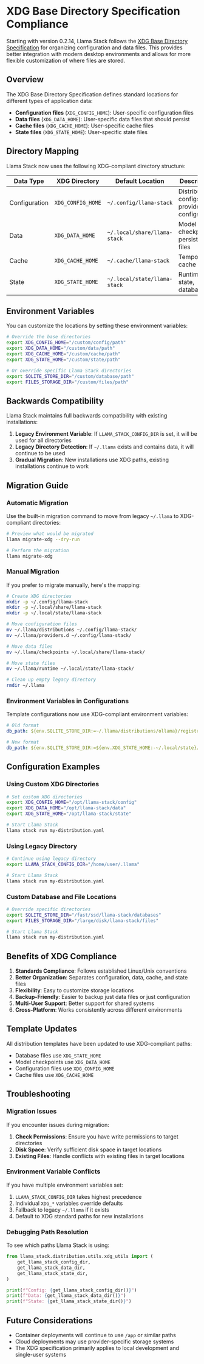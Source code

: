 # XDG Base Directory Specification Compliance

Starting with version 0.2.14, Llama Stack follows the [XDG Base Directory Specification](https://specifications.freedesktop.org/basedir-spec/basedir-spec-latest.html) for organizing configuration and data files. This provides better integration with modern desktop environments and allows for more flexible customization of where files are stored.

## Overview

The XDG Base Directory Specification defines standard locations for different types of application data:

- **Configuration files** (`XDG_CONFIG_HOME`): User-specific configuration files
- **Data files** (`XDG_DATA_HOME`): User-specific data files that should persist
- **Cache files** (`XDG_CACHE_HOME`): User-specific cache files
- **State files** (`XDG_STATE_HOME`): User-specific state files

## Directory Mapping

Llama Stack now uses the following XDG-compliant directory structure:

| Data Type | XDG Directory | Default Location | Description |
|-----------|---------------|------------------|-------------|
| Configuration | `XDG_CONFIG_HOME` | `~/.config/llama-stack` | Distribution configs, provider configs |
| Data | `XDG_DATA_HOME` | `~/.local/share/llama-stack` | Model checkpoints, persistent files |
| Cache | `XDG_CACHE_HOME` | `~/.cache/llama-stack` | Temporary cache files |
| State | `XDG_STATE_HOME` | `~/.local/state/llama-stack` | Runtime state, databases |

## Environment Variables

You can customize the locations by setting these environment variables:

```bash
# Override the base directories
export XDG_CONFIG_HOME="/custom/config/path"
export XDG_DATA_HOME="/custom/data/path"
export XDG_CACHE_HOME="/custom/cache/path"
export XDG_STATE_HOME="/custom/state/path"

# Or override specific Llama Stack directories
export SQLITE_STORE_DIR="/custom/database/path"
export FILES_STORAGE_DIR="/custom/files/path"
```

## Backwards Compatibility

Llama Stack maintains full backwards compatibility with existing installations:

1. **Legacy Environment Variable**: If `LLAMA_STACK_CONFIG_DIR` is set, it will be used for all directories
2. **Legacy Directory Detection**: If `~/.llama` exists and contains data, it will continue to be used
3. **Gradual Migration**: New installations use XDG paths, existing installations continue to work

## Migration Guide

### Automatic Migration

Use the built-in migration command to move from legacy `~/.llama` to XDG-compliant directories:

```bash
# Preview what would be migrated
llama migrate-xdg --dry-run

# Perform the migration
llama migrate-xdg
```

### Manual Migration

If you prefer to migrate manually, here's the mapping:

```bash
# Create XDG directories
mkdir -p ~/.config/llama-stack
mkdir -p ~/.local/share/llama-stack
mkdir -p ~/.local/state/llama-stack

# Move configuration files
mv ~/.llama/distributions ~/.config/llama-stack/
mv ~/.llama/providers.d ~/.config/llama-stack/

# Move data files
mv ~/.llama/checkpoints ~/.local/share/llama-stack/

# Move state files
mv ~/.llama/runtime ~/.local/state/llama-stack/

# Clean up empty legacy directory
rmdir ~/.llama
```

### Environment Variables in Configurations

Template configurations now use XDG-compliant environment variables:

```yaml
# Old format
db_path: ${env.SQLITE_STORE_DIR:=~/.llama/distributions/ollama}/registry.db

# New format
db_path: ${env.SQLITE_STORE_DIR:=${env.XDG_STATE_HOME:-~/.local/state}/llama-stack/distributions/ollama}/registry.db
```

## Configuration Examples

### Using Custom XDG Directories

```bash
# Set custom XDG directories
export XDG_CONFIG_HOME="/opt/llama-stack/config"
export XDG_DATA_HOME="/opt/llama-stack/data"
export XDG_STATE_HOME="/opt/llama-stack/state"

# Start Llama Stack
llama stack run my-distribution.yaml
```

### Using Legacy Directory

```bash
# Continue using legacy directory
export LLAMA_STACK_CONFIG_DIR="/home/user/.llama"

# Start Llama Stack
llama stack run my-distribution.yaml
```

### Custom Database and File Locations

```bash
# Override specific directories
export SQLITE_STORE_DIR="/fast/ssd/llama-stack/databases"
export FILES_STORAGE_DIR="/large/disk/llama-stack/files"

# Start Llama Stack
llama stack run my-distribution.yaml
```

## Benefits of XDG Compliance

1. **Standards Compliance**: Follows established Linux/Unix conventions
2. **Better Organization**: Separates configuration, data, cache, and state files
3. **Flexibility**: Easy to customize storage locations
4. **Backup-Friendly**: Easier to backup just data files or just configuration
5. **Multi-User Support**: Better support for shared systems
6. **Cross-Platform**: Works consistently across different environments

## Template Updates

All distribution templates have been updated to use XDG-compliant paths:

- Database files use `XDG_STATE_HOME`
- Model checkpoints use `XDG_DATA_HOME`
- Configuration files use `XDG_CONFIG_HOME`
- Cache files use `XDG_CACHE_HOME`

## Troubleshooting

### Migration Issues

If you encounter issues during migration:

1. **Check Permissions**: Ensure you have write permissions to target directories
2. **Disk Space**: Verify sufficient disk space in target locations
3. **Existing Files**: Handle conflicts with existing files in target locations

### Environment Variable Conflicts

If you have multiple environment variables set:

1. `LLAMA_STACK_CONFIG_DIR` takes highest precedence
2. Individual `XDG_*` variables override defaults
3. Fallback to legacy `~/.llama` if it exists
4. Default to XDG standard paths for new installations

### Debugging Path Resolution

To see which paths Llama Stack is using:

```python
from llama_stack.distribution.utils.xdg_utils import (
    get_llama_stack_config_dir,
    get_llama_stack_data_dir,
    get_llama_stack_state_dir,
)

print(f"Config: {get_llama_stack_config_dir()}")
print(f"Data: {get_llama_stack_data_dir()}")
print(f"State: {get_llama_stack_state_dir()}")
```

## Future Considerations

- Container deployments will continue to use `/app` or similar paths
- Cloud deployments may use provider-specific storage systems
- The XDG specification primarily applies to local development and single-user systems